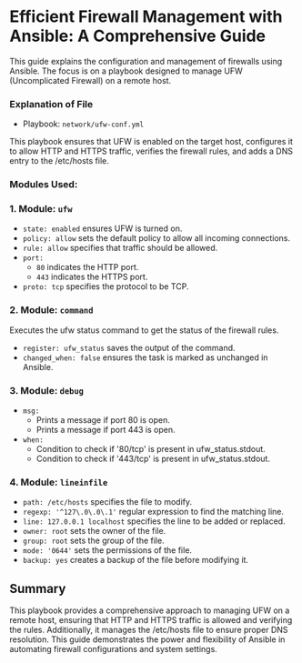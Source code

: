 # Efficient Firewall Management with Ansible: A Comprehensive Guide
This guide explains the configuration and management of firewalls using Ansible. The focus is on a playbook designed to manage UFW (Uncomplicated Firewall) on a remote host.

### Explanation of File
- Playbook: `network/ufw-conf.yml`

This playbook ensures that UFW is enabled on the target host, configures it to allow HTTP and HTTPS traffic, verifies the firewall rules, and adds a DNS entry to the /etc/hosts file.

### Modules Used:
### 1. Module: `ufw`
- `state: enabled` ensures UFW is turned on.
- `policy: allow` sets the default policy to allow all incoming connections.
- `rule: allow` specifies that traffic should be allowed.
- `port:`
  - `80` indicates the HTTP port.
  - `443` indicates the HTTPS port.
- `proto: tcp` specifies the protocol to be TCP.

### 2. Module: `command`
Executes the ufw status command to get the status of the firewall rules.
- `register: ufw_status` saves the output of the command.
- `changed_when: false` ensures the task is marked as unchanged in Ansible.

### 3. Module: `debug`
- `msg:`
  - Prints a message if port 80 is open.
  - Prints a message if port 443 is open.
- `when:`
  - Condition to check if '80/tcp' is present in ufw_status.stdout.
  - Condition to check if '443/tcp' is present in ufw_status.stdout.

### 4. Module: `lineinfile`
- `path: /etc/hosts` specifies the file to modify.
- `regexp: '^127\.0\.0\.1'` regular expression to find the matching line.
- `line: 127.0.0.1 localhost` specifies the line to be added or replaced.
- `owner: root` sets the owner of the file.
- `group: root` sets the group of the file.
- `mode: '0644'` sets the permissions of the file.
- `backup: yes` creates a backup of the file before modifying it.

## Summary
This playbook provides a comprehensive approach to managing UFW on a remote host, ensuring that HTTP and HTTPS traffic is allowed and verifying the rules. Additionally, it manages the /etc/hosts file to ensure proper DNS resolution. This guide demonstrates the power and flexibility of Ansible in automating firewall configurations and system settings.
